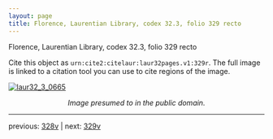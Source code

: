 ```yaml
---
layout: page
title: Florence, Laurentian Library, codex 32.3, folio 329 recto
---
```


Florence, Laurentian Library, codex 32.3, folio 329 recto

Cite this object as `urn:cite2:citelaur:laur32pages.v1:329r`.  The full image is linked to a citation tool you can use to cite regions of the image.

[![laur32_3_0665](http://www.homermultitext.org/iipsrv?IIIF=/project/homer/pyramidal/deepzoom/citelaur/laur32imgs/v1/laur32_3_0665.tif/full/800,/0/default.jpg)](http://www.homermultitext.org/ict2/?urn=urn:cite2:citelaur:laur32imgs.v1:laur32_3_0665) 

<p style="text-align: center; font-style: italic;">Image presumed to in the public domain.</p>

---

previous: [328v](../328v/) | next: [329v](../329v/)